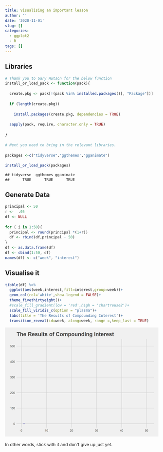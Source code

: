 ```yaml
---
title: Visualising an important lesson
author: ''
date: '2020-11-01'
slug: []
categories:
  - ggplot2
  - R
tags: []
---
```



## Libraries 

```r
# Thank you to Gary Hutson for the below function
install_or_load_pack <- function(pack){

  create.pkg <- pack[!(pack %in% installed.packages()[, "Package"])]

  if (length(create.pkg))

    install.packages(create.pkg, dependencies = TRUE)

  sapply(pack, require, character.only = TRUE)
  
}

# Next you need to bring in the relevant libraries. 

packages <-c("tidyverse",'ggthemes',"gganimate")

install_or_load_pack(packages)
```

```
## tidyverse  ggthemes gganimate 
##      TRUE      TRUE      TRUE
```



## Generate Data

```r
principal <- 50
r <-  .05
df <- NULL

for ( i in 1:50){
  principal <- round(principal *(1+r))
  df <- rbind(df,principal - 50)
}
df <- as.data.frame(df)
df <- cbind(1:50, df)
names(df) <- c("week", "interest")
```



## Visualise it 

```r
tibble(df) %>% 
  ggplot(aes(week,interest,fill=interest,group=week))+
  geom_col(col='white',show.legend = FALSE)+
  theme_fivethirtyeight()+
  #scale_fill_gradient(low = 'red',high = 'chartreuse2')+
  scale_fill_viridis_c(option = "plasma")+
  labs(title = 'The Results of Compounding Interest')+ 
  transition_reveal(id=week, along=week, range =,keep_last = TRUE)
```

![](index_files/figure-html/unnamed-chunk-3-1.gif)<!-- -->


In other words, stick with it and don't give up just yet. 







